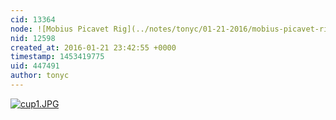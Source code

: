 ```yaml
---
cid: 13364
node: ![Mobius Picavet Rig](../notes/tonyc/01-21-2016/mobius-picavet-rig)
nid: 12598
created_at: 2016-01-21 23:42:55 +0000
timestamp: 1453419775
uid: 447491
author: tonyc
---
```


[![cup1.JPG](//i.publiclab.org/system/images/photos/000/013/760/medium/cup1.JPG)](//i.publiclab.org/system/images/photos/000/013/760/original/cup1.JPG)

